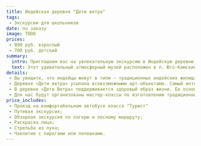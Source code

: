 ```yaml
---
title: Индейская деревня "Дети ветра"
tags:
 - Экскурсии для школьников
date: по заказу
image: TODO
prices:
 - 800 руб. взрослый
 - 700 руб. детский
summary:
  intro: Приглашаем вас на увлекательную экскурсию в Индейскую деревню «Дети ветра».
  text: Этот удивительный атмосферный музей расположен в п. Юго-Камский, что в Пермском районе Пермского края. Вы имеете уникальную возможность почувствовать себя настоящим индейцем, каждая ваша минута пребывания в Индейской деревне будет наполнена свежим воздухом, творчеством и трудом.
details:
 - Вы увидите, что индейцы живут в типи – традиционных индейских жилищах. Для детей устроены небольшие вигвамы, а посередине деревни стоит главный шатер. Стоит заметить, что настоящий типи собирается без гвоздей, он состоит из брусьев, ткани, веревок, шишек. Конусовидное сооружение женщина из племени индейцев должна собирать за полчаса. Считается, что мужчина-индеец не должен заниматься такими «глупостями», как сборка типи или вигвама. Внутренне пространство типи довольно просторно, правильно разведенный очаг способен держать тепло в доме продолжительно долго. Инипи – традиционная индейская баня, очищение в ней скорее духовное, чем «физическое».
 - Деревня «Дети ветра» усыпана всевозможными арт-объектами. Самый интересный из них – солнечные часы. Чтобы узнать время, нужно встать в центр «на пятачок» и определить значение по тени. Временные отрезки обозначаются пенечками, которые украшены индейскими рунами, символизирующими дом, воду, воздух и пр. Коммуникации не обошли стороной индейскую деревню XXI века. Питьевая вода подается по деревянному водопроводу в виде выдолбленных желобов. Его начало берется с ручья на возвышенности.
 - В деревне «Дети Ветра» поддерживается здоровый образ жизни. Ее основатели используют природные ресурсы, улучшают окружающую среду, не употребляют «огненную воду» (алкоголь). Здесь запрещается сквернословить и вести себя агрессивно. При этом здесь пользуются современными гаджетами, а 3G в этом месте «уверенный», ведь от работы и забот никуда не деться.
 - Для нас будут организованы мастер-классы по изготовлению традиционных для индейцев предметов обихода или сувениров. Для этого используется дерево и глина. Любой желающий может пострелять из лука, попробовать себя в ремесле, пометать ножи. Самым смелым раскрасят лицо. В конце экскурсионной программы вас ожидает чаепитие с традиционными индейскими лепешками и пирогами.
price_includes:
 - Проезд на комфортабельном автобусе класса "Турист"
 - Путевая экскурсия;
 - Обзорная экскурсия по лагерю и лесному маршруту;
 - Раскраска лица;
 - Стрельба из лука;
 - Чаепитие с пирогами или лепешками.
---
```

